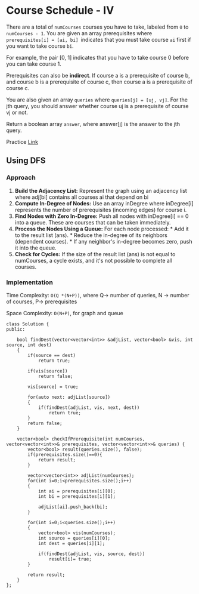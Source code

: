 # Course Schedule - IV

There are a total of ```numCourses``` courses you have to take, labeled from ```0``` to ```numCourses - 1```. You are given an array prerequisites where ```prerequisites[i] = [ai, bi] ```indicates that you must take course ```ai``` first if you want to take course ```bi```.

For example, the pair [0, 1] indicates that you have to take course 0 before you can take course 1.

Prerequisites can also be **indirect**. If course a is a prerequisite of course b, and course b is a prerequisite of course c, then course a is a prerequisite of course c.

You are also given an array ```queries``` where ```queries[j] = [uj, vj]```. For the jth query, you should answer whether course uj is a prerequisite of course vj or not.

Return a boolean array ```answer```, where answer[j] is the answer to the jth query.



Practice [Link](https://leetcode.com/problems/course-schedule-iv/description/)

## Using DFS

### Approach

1. **Build the Adjacency List:**
			Represent the graph using an adjacency list where adj[bi] contains all courses ai that depend on bi
2.  **Compute In-Degree of Nodes:**
			Use an array inDegree where inDegree[i] represents the number of prerequisites (incoming edges) for course i.
3. **Find Nodes with Zero In-Degree:**
		Push all nodes with inDegree[i] == 0 into a queue. These are courses that can be taken immediately.
4. **Process the Nodes Using a Queue:**
		For each node processed:
				* Add it to the result list (ans).
				* Reduce the in-degree of its neighbors (dependent courses).
				* If any neighbor's in-degree becomes zero, push it into the queue.
5. **Check for Cycles:**
		If the size of the result list (ans) is not equal to numCourses, a cycle exists, and it's not possible to complete all courses.


### Implementation

Time Complexity: ```O(Q *(N+P))```, where Q-> number of queries, N -> number of courses, P-> prerequisites

Space Complexity: ```O(N+P)```, for graph and queue

```
class Solution {
public:

    bool findDest(vector<vector<int>> &adjList, vector<bool> &vis, int source, int dest)
    {
        if(source == dest)
            return true;

        if(vis[source])
            return false;

        vis[source] = true;

        for(auto next: adjList[source])
        {
            if(findDest(adjList, vis, next, dest))
                return true;
        }
        return false;
    }

    vector<bool> checkIfPrerequisite(int numCourses, vector<vector<int>>& prerequisites, vector<vector<int>>& queries) {
        vector<bool> result(queries.size(), false);
        if(prerequisites.size()==0){
            return result;
        }

        vector<vector<int>> adjList(numCourses);
        for(int i=0;i<prerequisites.size();i++)
        {
            int ai = prerequisites[i][0];
            int bi = prerequisites[i][1];

            adjList[ai].push_back(bi);
        }

        for(int i=0;i<queries.size();i++)
        {
            vector<bool> vis(numCourses);
            int source = queries[i][0];
            int dest = queries[i][1];

            if(findDest(adjList, vis, source, dest))
                result[i]= true;
        }

        return result;         
    }
};
```